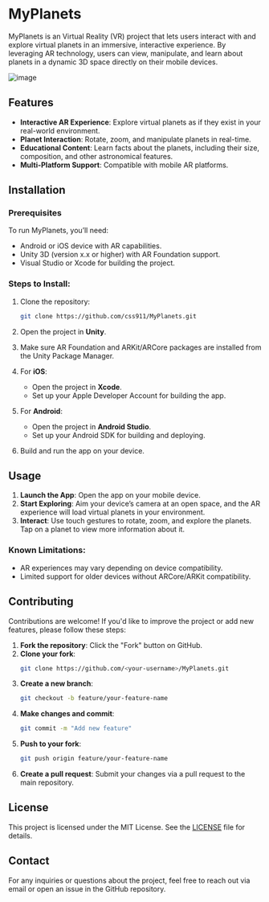 
# MyPlanets

MyPlanets is an Virtual Reality (VR) project that lets users interact with and explore virtual planets in an immersive, interactive experience. By leveraging AR technology, users can view, manipulate, and learn about planets in a dynamic 3D space directly on their mobile devices.

![image](https://github.com/user-attachments/assets/2ba42a91-899c-4467-ab46-61926f6bc53b)


## Features

- **Interactive AR Experience**: Explore virtual planets as if they exist in your real-world environment.
- **Planet Interaction**: Rotate, zoom, and manipulate planets in real-time.
- **Educational Content**: Learn facts about the planets, including their size, composition, and other astronomical features.
- **Multi-Platform Support**: Compatible with mobile AR platforms.

## Installation

### Prerequisites
To run MyPlanets, you’ll need:
- Android or iOS device with AR capabilities.
- Unity 3D (version x.x or higher) with AR Foundation support.
- Visual Studio or Xcode for building the project.

### Steps to Install:
1. Clone the repository:

   ```bash
   git clone https://github.com/css911/MyPlanets.git
   ```

2. Open the project in **Unity**.
3. Make sure AR Foundation and ARKit/ARCore packages are installed from the Unity Package Manager.
4. For **iOS**:
   - Open the project in **Xcode**.
   - Set up your Apple Developer Account for building the app.
5. For **Android**:
   - Open the project in **Android Studio**.
   - Set up your Android SDK for building and deploying.

6. Build and run the app on your device.

## Usage

1. **Launch the App**: Open the app on your mobile device.  
2. **Start Exploring**: Aim your device’s camera at an open space, and the AR experience will load virtual planets in your environment.
3. **Interact**: Use touch gestures to rotate, zoom, and explore the planets. Tap on a planet to view more information about it.

### Known Limitations:
- AR experiences may vary depending on device compatibility.
- Limited support for older devices without ARCore/ARKit compatibility.

## Contributing

Contributions are welcome! If you'd like to improve the project or add new features, please follow these steps:

1. **Fork the repository**: Click the "Fork" button on GitHub.
2. **Clone your fork**: 
   ```bash
   git clone https://github.com/<your-username>/MyPlanets.git
   ```
3. **Create a new branch**:
   ```bash
   git checkout -b feature/your-feature-name
   ```
4. **Make changes and commit**:
   ```bash
   git commit -m "Add new feature"
   ```
5. **Push to your fork**:
   ```bash
   git push origin feature/your-feature-name
   ```
6. **Create a pull request**: Submit your changes via a pull request to the main repository.

## License

This project is licensed under the MIT License. See the [LICENSE](LICENSE) file for details.

## Contact

For any inquiries or questions about the project, feel free to reach out via email or open an issue in the GitHub repository.
